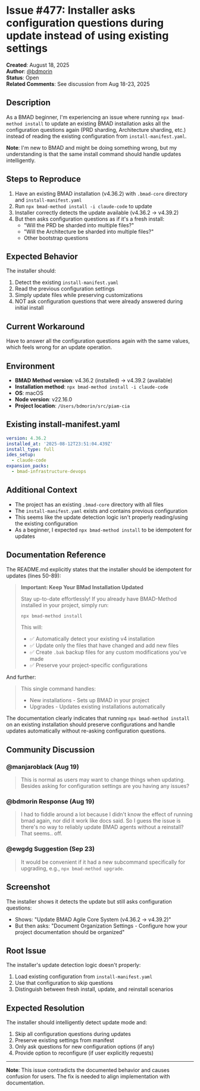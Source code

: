 # Issue #477: Installer asks configuration questions during update instead of using existing settings

**Created**: August 18, 2025  
**Author**: [@bdmorin](https://github.com/bdmorin)  
**Status**: Open  
**Related Comments**: See discussion from Aug 18-23, 2025

## Description

As a BMAD beginner, I'm experiencing an issue where running `npx bmad-method install` to update an existing BMAD installation asks all the configuration questions again (PRD sharding, Architecture sharding, etc.) instead of reading the existing configuration from `install-manifest.yaml`.

**Note**: I'm new to BMAD and might be doing something wrong, but my understanding is that the same install command should handle updates intelligently.

## Steps to Reproduce

1. Have an existing BMAD installation (v4.36.2) with `.bmad-core` directory and `install-manifest.yaml`
2. Run `npx bmad-method install -i claude-code` to update
3. Installer correctly detects the update available (v4.36.2 → v4.39.2)
4. But then asks configuration questions as if it's a fresh install:
   - "Will the PRD be sharded into multiple files?"
   - "Will the Architecture be sharded into multiple files?"
   - Other bootstrap questions

## Expected Behavior

The installer should:

1. Detect the existing `install-manifest.yaml`
2. Read the previous configuration settings
3. Simply update files while preserving customizations
4. NOT ask configuration questions that were already answered during initial install

## Current Workaround

Have to answer all the configuration questions again with the same values, which feels wrong for an update operation.

## Environment

- **BMAD Method version**: v4.36.2 (installed) → v4.39.2 (available)
- **Installation method**: `npx bmad-method install -i claude-code`
- **OS**: macOS
- **Node version**: v22.16.0
- **Project location**: `/Users/bdmorin/src/piam-cia`

## Existing install-manifest.yaml

```yaml
version: 4.36.2
installed_at: '2025-08-12T23:51:04.439Z'
install_type: full
ides_setup:
  - claude-code
expansion_packs:
  - bmad-infrastructure-devops
```

## Additional Context

- The project has an existing `.bmad-core` directory with all files
- The `install-manifest.yaml` exists and contains previous configuration
- This seems like the update detection logic isn't properly reading/using the existing configuration
- As a beginner, I expected `npx bmad-method install` to be idempotent for updates

## Documentation Reference

The README.md explicitly states that the installer should be idempotent for updates (lines 50-89):

> **Important: Keep Your BMad Installation Updated**
>
> Stay up-to-date effortlessly! If you already have BMAD-Method installed in your project, simply run:
>
> ```bash
> npx bmad-method install
> ```
>
> This will:
>
> - ✅ Automatically detect your existing v4 installation
> - ✅ Update only the files that have changed and add new files
> - ✅ Create `.bak` backup files for any custom modifications you've made
> - ✅ Preserve your project-specific configurations

And further:

> This single command handles:
>
> - New installations - Sets up BMAD in your project
> - Upgrades - Updates existing installations automatically

The documentation clearly indicates that running `npx bmad-method install` on an existing installation should preserve configurations and handle updates automatically without re-asking configuration questions.

## Community Discussion

### @manjaroblack (Aug 19)

> This is normal as users may want to change things when updating. Besides asking for configuration settings are you having any issues?

### @bdmorin Response (Aug 19)

> I had to fiddle around a lot because I didn't know the effect of running bmad again, nor did it work like docs said. So I guess the issue is there's no way to reliably update BMAD agents without a reinstall? That seems.. off.

### @ewgdg Suggestion (Sep 23)

> It would be convenient if it had a new subcommand specifically for upgrading, e.g., `npx bmad-method upgrade`.

## Screenshot

The installer shows it detects the update but still asks configuration questions:

- Shows: "Update BMAD Agile Core System (v4.36.2 → v4.39.2)"
- But then asks: "Document Organization Settings - Configure how your project documentation should be organized"

## Root Issue

The installer's update detection logic doesn't properly:

1. Load existing configuration from `install-manifest.yaml`
2. Use that configuration to skip questions
3. Distinguish between fresh install, update, and reinstall scenarios

## Expected Resolution

The installer should intelligently detect update mode and:

1. Skip all configuration questions during updates
2. Preserve existing settings from manifest
3. Only ask questions for new configuration options (if any)
4. Provide option to reconfigure (if user explicitly requests)

---

**Note**: This issue contradicts the documented behavior and causes confusion for users. The fix is needed to align implementation with documentation.
